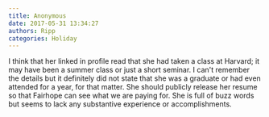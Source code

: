 ```yaml
---
title: Anonymous
date: 2017-05-31 13:34:27
authors: Ripp
categories: Holiday
---
```


 I think that her linked in profile read that she had taken a class at Harvard; it may have been a summer class or just a short seminar. I can't remember the details but it definitely did not state that she was a graduate or had even attended for a year, for that matter.  She should publicly release her resume so that Fairhope can see what we are paying for. She is full of buzz words but seems to lack any substantive experience or accomplishments.